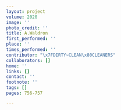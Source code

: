 ```yaml
---
layout: project
volume: 2020
image: ''
photo_credit: ''
title: A.Waldron
first_performed: ''
place: ''
times_performed: ''
contributor: "\x7FDIRTY~CLEAN\x80CLEANERS"
collaborators: []
home: ''
links: []
contact: ''
footnote: ''
tags: []
pages: 756-757

---
```




